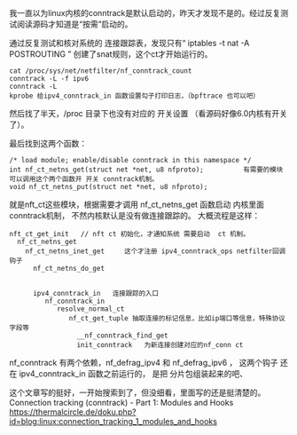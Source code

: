 我一直以为linux内核的conntrack是默认启动的，昨天才发现不是的。经过反复测试阅读源码才知道是“按需”启动的。

通过反复测试和核对系统的 连接跟踪表，发现只有“ iptables -t nat -A  POSTROUTING ” 创建了snat规则，这个ct才开始运行的。
```text
cat /proc/sys/net/netfilter/nf_conntrack_count
conntrack -L -f ipv6
conntrack -L
kprobe 给ipv4_conntrack_in 函数设置勾子打印日志，（bpftrace 也可以吧）
````
然后找了半天，/proc  目录下也没有对应的 开关设置 （看源码好像6.0内核有开关了）。

最后找到这两个函数：
```text
/* load module; enable/disable conntrack in this namespace */
int nf_ct_netns_get(struct net *net, u8 nfproto);          有需要的模块可以调用这个两个函数开 开关 conntrack机制。
void nf_ct_netns_put(struct net *net, u8 nfproto);
```

 就是nft_ct这些模块，根据需要才调用  nf_ct_netns_get 函数启动 内核里面 conntrack机制， 不然内核默认是没有做连接跟踪的。
 大概流程是这样：
 
```text
nft_ct_get_init   // nft ct 初始化，才通知系统 需要启动  ct 机制。
  nf_ct_netns_get
    nf_ct_netns_inet_get     这个才注册 ipv4_conntrack_ops netfilter回调钩子
      nf_ct_netns_do_get


      ipv4_conntrack_in   连接跟踪的入口 
         nf_conntrack_in
            resolve_normal_ct
               nf_ct_get_tuple 抽取连接的标记信息，比如ip端口等信息，特殊协议字段等
                 __nf_conntrack_find_get
                 init_conntrack   为新连接创建对应的nf_conn ct

```

nf_conntrack  有两个依赖，nf_defrag_ipv4 和 nf_defrag_ipv6  ， 这两个钩子 还在 ipv4_conntrack_in 函数之前运行的， 是把 分片包组装起来的吧、




这个文章写的挺好，一开始搜索到了，但没细看，里面写的还是挺清楚的。
Connection tracking (conntrack) - Part 1: Modules and Hooks   
https://thermalcircle.de/doku.php?id=blog:linux:connection_tracking_1_modules_and_hooks
